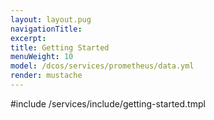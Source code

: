```yaml
---
layout: layout.pug
navigationTitle:
excerpt:
title: Getting Started
menuWeight: 10
model: /dcos/services/prometheus/data.yml
render: mustache
---
```


#include /services/include/getting-started.tmpl
